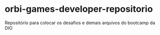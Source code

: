 # orbi-games-developer-repositorio
Repositório para colocar os desafios e demais arquivos do bootcamp da DIO
